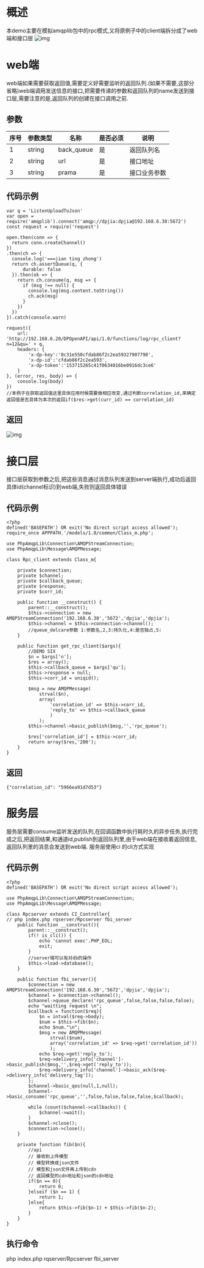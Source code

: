 # 概述
本demo主要在模拟amqplib包中的rpc模式,又将原例子中的client端拆分成了web端和接口层
![img](../assets/images/six.png)
# web端
web端如果需要获取返回值,需要定义好需要监听的返回队列.(如果不需要,这部分省略)web端调用发送信息的接口,把需要传递的参数和返回队列的name发送到接口层,需要注意的是,返回队列的创建在接口调用之前.

## 参数
序号 | 参数类型 | 名称 | 是否必须 | 说明
--- | --- | --- | --- | ---
1 | string | back_queue | 是 | 返回队列名
2 | string | url | 是 | 接口地址
3 | string | prama | 是 | 接口业务参数

## 代码示例
```
var q = 'ListenUploadToJson'
var open = require('amqplib').connect('amqp://dpjia:dpjia@192.168.6.30:5672')
const request = require('request')

open.then(conn => {
  return conn.createChannel()
})
.then(ch => {
  console.log('===jian ting zhong')
  return ch.assertQueue(q, {
	  durable: false
  }).then(ok => {
    return ch.consume(q, msg => {
      if (msg !== null) {
        console.log(msg.content.toString())
        ch.ack(msg)
      }
    })
  })
}).catch(console.warn)

request({
	url: 'http://192.168.6.20/DPOpenAPI/api/1.0/functions/log/rpc_client?n=12&qu=' + q,
	headers: {
		'x-dp-key':'0c31e550cfdab86f2c2ea59327907798',
		'x-dp-id':'cfdab86f2c2ea593',
		'x-dp-token':'153715265c41f0634016be0916dc3ce6'
	}
}, (error, res, body) => {
	console.log(body)
})
//本例子在获取返回值这里具体应用时候需要做相应改变,通过判断correlation_id,来确定返回值是否具体为本次的返回if($res->get(curr_id) == correlation_id)
```

## 返回
![img](../assets/images/fanhui.png)

# 接口层
接口层获取到参数之后,把这些消息通过消息队列发送到server端执行,成功后返回具体id(channel标识)到web端,失败则返回具体错误

## 代码示例
```
<?php
defined('BASEPATH') OR exit('No direct script access allowed');
require_once APPPATH.'/models/1.0/common/Class_m.php';

use PhpAmqpLib\Connection\AMQPStreamConnection;
use PhpAmqpLib\Message\AMQPMessage;

class Rpc_client extends Class_m{

	private $connection;
    private $channel;
    private $callback_queue;
    private $response;
    private $corr_id;

	public function __construct() {
		parent::__construct();
		$this->connection = new AMQPStreamConnection('192.168.6.30','5672','dpjia','dpjia');
		$this->channel = $this->connection->channel();
		//queue_delcare参数 1:参数名,2,3:持久化,4:是否独占,5:
	}

	public function get_rpc_client($args){
		//DEMO SIX
		$n = $args['n'];
		$res = array();
		$this->callback_queue = $args['qu'];
		$this->response = null;
		$this->corr_id = uniqid();

		$msg = new AMQPMessage(
			strval($n),
			array(
				'correlation_id' => $this->corr_id,
				'reply_to' => $this->callback_queue
				)
			);
		$this->channel->basic_publish($msg,'','rpc_queue');
		
		$res['correlation_id'] = $this->corr_id;
		return array($res,'200');
	}
}
```

## 返回
```
{"correlation_id": "5966ea91d7d53"}
```

# 服务层
服务层需要consume监听发送的队列,在回调函数中执行耗时久的异步任务,执行完成之后,把返回结果,和通道id,publish到返回队列里,由于web端在接收着返回信息,返回队列里的消息会发送到web端.
服务层使用ci 的cli方式实现

## 代码示例
```
<?php
defined('BASEPATH') OR exit('No direct script access allowed');

use PhpAmqpLib\Connection\AMQPStreamConnection;
use PhpAmqpLib\Message\AMQPMessage;

class Rpcserver extends CI_Controller{
// php index.php rqserver/Rpcserver fbi_server
	public function __construct(){
		parent::__construct();
		if(! is_cli()) {
    		echo 'cannot exec'.PHP_EOL;
    		exit;
		}
		//server端可以有对db的操作
		$this->load->database();
	}

	public function fbi_server(){
		$connection = new AMQPStreamConnection('192.168.6.30','5672','dpjia','dpjia');
		$channel = $connection->channel();
		$channel->queue_declare('rpc_queue',false,false,false,false);
		echo "waitting request \n";
		$callback = function($req){
			$n = intval($req->body);
			$num = $this->fib($n);
			echo $num."\n";
			$msg = new AMQPMessage(
				strval($num),
				array('correlation_id' => $req->get('correlation_id'))
				);
			echo $req->get('reply_to');
			$req->delivery_info['channel']->basic_publish($msg,'',$req->get('reply_to'));
			$req->delivery_info['channel']->basic_ack($req->delivery_info['delivery_tag']);
		};
		$channel->basic_qos(null,1,null);
		$channel->basic_consume('rpc_queue','',false,false,false,false,$callback);

		while (count($channel->callbacks)) {
			$channel->wait();
		}
		$channel->close();
		$connection->close();
	}

	private function fib($n){
		//api
		// 接收到上传模型
		// 模型转换成json文件
		// 模型和json文件再上传到cdn
		// 返回模型的cdn地址和json的cdn地址
		if($n == 0){
			return 0;
		}elseif ($n == 1) {
			return 1;
		}else{
			return $this->fib($n-1) + $this->fib($n-2);
		}
	}
}
```

## 执行命令 
php index.php rqserver/Rpcserver fbi_server